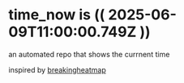 # time_now is (( 2025-06-09T11:00:00.749Z ))

an automated repo that shows the currnent time

inspired by [breakingheatmap](https://github.com/breakingheatmap/breakingheatmap)